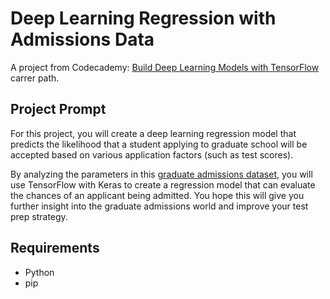 # Deep Learning Regression with Admissions Data

A project from Codecademy: [Build Deep Learning Models with TensorFlow](https://www.codecademy.com/learn/paths/build-deep-learning-models-with-tensorflow) carrer path.

## Project Prompt

For this project, you will create a deep learning regression model that predicts the likelihood that a student applying to graduate school will be accepted based on various application factors (such as test scores).

By analyzing the parameters in this [graduate admissions dataset](https://www.kaggle.com/datasets/mohansacharya/graduate-admissions?select=Admission_Predict_Ver1.1.csv), you will use TensorFlow with Keras to create a regression model that can evaluate the chances of an applicant being admitted. You hope this will give you further insight into the graduate admissions world and improve your test prep strategy.

## Requirements

- Python
- pip
